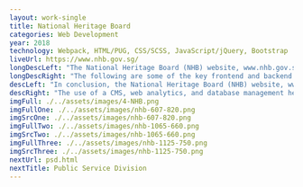 ```yaml
---
layout: work-single
title: National Heritage Board
categories: Web Development
year: 2018
technology: Webpack, HTML/PUG, CSS/SCSS, JavaScript/jQuery, Bootstrap
liveUrl: https://www.nhb.gov.sg/
longDescLeft: "The National Heritage Board (NHB) website, www.nhb.gov.sg, is targeted towards a diverse audience, including researchers, history enthusiasts, tourists, and the general public. The website provides information about the rich cultural heritage and history of Singapore, as well as updates on the latest events and initiatives of the National Heritage Board."
longDescRight: "The following are some of the key frontend and backend technologies used in the development of the NHB website: -Frontend Technologies: User Interface (UI) Design, Responsive Web Design (RWD), Interactive Elements; -Backend Technologies: Content Management System (CMS), Web Analytics, Database Management, Security Measures, These technologies help to ensure that www.nhb.gov.sg provides stakeholders with an effective, efficient, and secure online experience, while providing relevant and up-to-date information about the cultural heritage and history of Singapore. The National Heritage Board's commitment to using advanced technology reflects its dedication to promoting and preserving Singapore's cultural heritage."
descLeft: "In conclusion, the National Heritage Board (NHB) website, www.nhb.gov.sg, is designed to cater to a diverse target audience, including researchers, history enthusiasts, tourists, and the general public. The frontend and backend technologies used on the website prioritize user experience, accessibility, and security."
descRight: "The use of a CMS, web analytics, and database management helps to ensure an efficient and effective online experience for stakeholders, while the security measures employed ensure the protection of sensitive information. The NHB team's commitment to using advanced technology reflects its dedication to promoting and preserving Singapore's cultural heritage, while providing stakeholders with the best possible information and support."
imgFull: ./../assets/images/4-NHB.png
imgFullOne: ./../assets/images/nhb-607-820.png
imgSrcOne: ./../assets/images/nhb-607-820.png
imgFullTwo: ./../assets/images/nhb-1065-660.png
imgSrcTwo: ./../assets/images/nhb-1065-660.png
imgFullThree: ./../assets/images/nhb-1125-750.png
imgSrcThree: ./../assets/images/nhb-1125-750.png
nextUrl: psd.html
nextTitle: Public Service Division
---
```

